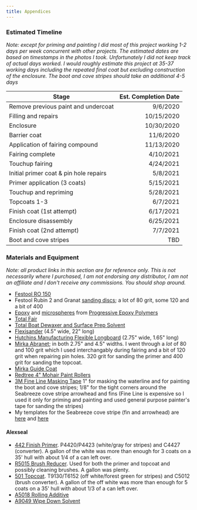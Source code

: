 ```yaml
---
title: Appendices
---
```


### Estimated Timeline ###

*Note: except for priming and painting I did most of this project working 1-2 days per week concurrent
with other projects. The estimated
dates are based on timestamps in the photos I took. Unfortunately
I did not keep track of actual days worked. I would roughly estimate this project at 35-37 working days
including the repeated final coat but excluding construction of the enclosure. The boot and cove
stripes should take an additional 4-5 days*

Stage                                  | Est. Completion Date
-------------------------------------- | ---------------------:
Remove previous paint and undercoat    | 9/6/2020
Filling and repairs                    | 10/15/2020
Enclosure                              | 10/30/2020
Barrier coat                           | 11/6/2020
Application of fairing compound        | 11/13/2020
Fairing complete                       | 4/10/2021
Touchup fairing                        | 4/24/2021
Initial primer coat & pin hole repairs | 5/8/2021
Primer application (3 coats)           | 5/15/2021
Touchup and repriming                  | 5/28/2021
Topcoats 1-3                           | 6/7/2021
Finish coat (1st attempt)              | 6/17/2021
Enclosure disassembly                  | 6/25/2021
Finish coat (2nd attempt)              | 7/7/2021
Boot and cove stripes                  | TBD

### Materials and Equipment ###

*Note: all product links in this section are for reference only. This is not necessarily
where I purchased, I am not endorsing any distributor, I am not an affiliate and I
don't receive any commissions. You should shop around.*

* [Festool RO 150][ro-150]
* Festool Rubin 2 and Granat [sanding discs][ro-discs]; a lot of 80 grit, some 120 and a bit of 400
* [Epoxy](https://www.epoxyusa.com/No_Blush_marine_epoxy_p/me01.htm)
  and [microspheres](https://www.epoxyusa.com/microspheres_microballoons_p/ft20.htm) from
  [Progressive Epoxy Polymers](https://www.epoxyusa.com/category_s/3.htm)
* [Total Fair](https://www.totalboat.com/product/totalfair/)
* [Total Boat Dewaxer and Surface Prep Solvent](https://www.totalboat.com/product/dewaxer-surface-prep)
* [Flexisander][flex] (4.5" wide, 22" long)
* [Hutchins Manufacturing Flexible Longboard](https://www.jamestowndistributors.com/product/product-detail/4) (2.75" wide, 1.65" long)
* [Mirka Abranet](https://mirka-online.com/abrasives-by-name/abranet/mirka-abranet-rolls.html); in both
  2.75" and 4.5" widths. I went through a *lot* of 80 and 100 grit which I used interchangably during
  fairing and a bit of 120 grit when repairing pin holes. 320 grit for sanding the primer and 400 grit
  for sanding the topcoat.
* [Mirka Guide Coat](https://mirka-online.com/9193500111-mirka-dry-guide-coat-black-100g-qty-1.html)
* [Redtree 4" Mohair Paint Rollers](https://www.amazon.com/gp/product/B01CZ2Y51K)
* [3M Fine Line Masking Tape](https://www.jamestowndistributors.com/product/product-detail/2146) 1" for
  masking the waterline and for painting the boot and cove stripes; 1/8" for the tight corners around the
  Seabreeze cove stripe arrowhead and fins (Fine Line is expensive so I used it only for priming and painting
  and used general purpose painter's tape for sanding the stripes)
* My templates for the Seabreeze cove stripe (fin and arrowhead) are
  [here](../../assets/docs/seabreeze-cove-stripe-ornaments.pdf) and [here](../../assets/docs/seabreeze-cove-stripe-layout.pdf)

#### Alexseal ####

* [442 Finish Primer](https://www.alexseal.com/exterior/finish-primers/finish-primer-442). P4420/P4423 (white/gray for stripes)
  and C4427 (converter). A gallon of the white was more than enough for 3 coats on a 35' hull with about 1/4 of a can left over.
* [R5015 Brush Reducer](https://www.defender.com/product.jsp?id=7220933). Used for both the primer and topcoat and possibly cleaning brushes. A gallon was plenty.
* [501 Topcoat](https://www.alexseal.com/exterior/topcoats/premium-topcoat-501). T9130/T6152 (off white/forest green for stripes)
  and C5012 (brush converter). A gallon of the off white was more than enough for 5 coats on a 35' hull with about 1/3 of a can left over.
* [A5018 Rolling Additive](https://www.alexseal.com/docs/general/Alexseal_PS_Rolling_Additive_A5018.pdf)
* [A9049 Wipe Down Solvent](https://www.defender.com/product.jsp?id=7217648)



[ro-150]: https://www.festoolproducts.com/power-tools/festool-sanders/festool-576028-ro-150-150mm-6-feq-rotex-sander-w-systainer.html
[ro-discs]: https://www.festoolproducts.com/accessories/sanders/abrasives/rotex-ro-150-abrasives.html
[flex]: http://www.flexisanderusa.com/flexisander22inchsandingboard.aspx